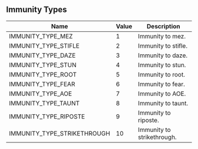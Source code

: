 ## Immunity Types

| Name | Value | Description |
|------|-------|-------------|
| IMMUNITY_TYPE_MEZ | 1 | Immunity to mez. |
| IMMUNITY_TYPE_STIFLE | 2 | Immunity to stifle. |
| IMMUNITY_TYPE_DAZE | 3 | Immunity to daze. |
| IMMUNITY_TYPE_STUN | 4 | Immunity to stun. |
| IMMUNITY_TYPE_ROOT | 5 | Immunity to root. |
| IMMUNITY_TYPE_FEAR | 6 | Immunity to fear. |
| IMMUNITY_TYPE_AOE | 7 | Immunity to AOE. |
| IMMUNITY_TYPE_TAUNT | 8 | Immunity to taunt. |
| IMMUNITY_TYPE_RIPOSTE | 9 | Immunity to riposte. |
| IMMUNITY_TYPE_STRIKETHROUGH | 10 | Immunity to strikethrough. |
